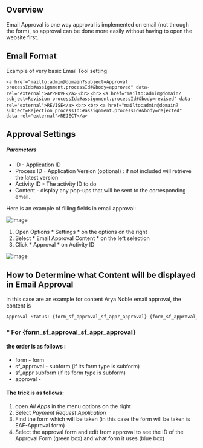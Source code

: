 ## Overview
Email Approval is one way approval is implemented on email (not through the form), so approval can be done more easily without having to open the website first.

## Email Format

Example of very basic Email Tool setting

`<a href="mailto:admin@domain?subject=Approval processId:#assignment.processId#&body=approved" data-rel="external">APPROVE</a>`
`<br>`
`<br>`
`<a href="mailto:admin@domain?subject=Revision processId:#assignment.processId#&body=revised" data-rel="external">REVISE</a>`
`<br>`
`<br>`
`<a href="mailto:admin@domain?subject=Rejection processId:#assignment.processId#&body=rejected" data-rel="external">REJECT</a>`

## Approval Settings

##### Parameters
* ID - Application ID
* Process ID - Application Version (optional) : if not included will retrieve the latest version
* Activity ID - The activity ID to do
* Content - display any pop-ups that will be sent to the corresponding email.

Here is an example of filling fields in email approval:

![image](/uploads/00468fab18ec8d41be0458f963b4d9f9/image.png)


1. Open Options * Settings * on the options on the right
2. Select * Email Approval Content * on the left selection
3. Click * Approval * on Activity ID

![image](/uploads/81303da410e5873880727a63ea41f686/image.png)

## How to Determine what Content will be displayed in Email Approval ##

in this case are an example for content Arya Noble email approval, the content is
``` javascript
Approval Status: {form_sf_approval_sf_appr_approval} {form_sf_approval_sf_appr_sf_remark_sf_app_history_approval_status} Remarks:[{form_sf_approval_sf_appr_sf_remark_sf_app_history_remark}]{nouse}
```

### * For {form_sf_approval_sf_appr_approval} ###
#### the order is as follows : ####
* form - form
* sf_approval - subform (if its form type is subform)
* sf_appr subform (if its form type is subform)
* approval - 

#### The trick is as follows: ####
1. open *All Apps* in the menu options on the right
2. Select *Payment Request Application*
3. Find the form which will be taken (in this case the form will be taken is EAF-Approval form)
4. Select the approval form and edit from approval to see the ID of the Approval Form (green box) and what form it uses (blue box)
